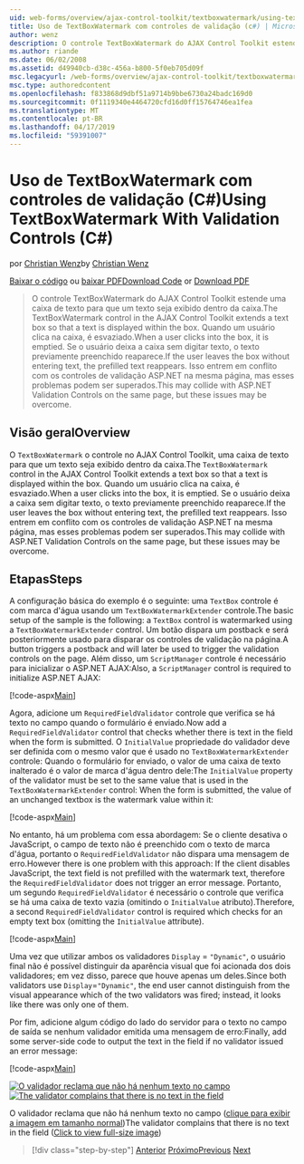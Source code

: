 ```yaml
---
uid: web-forms/overview/ajax-control-toolkit/textboxwatermark/using-textboxwatermark-with-validation-controls-cs
title: Uso de TextBoxWatermark com controles de validação (c#) | Microsoft Docs
author: wenz
description: O controle TextBoxWatermark do AJAX Control Toolkit estende uma caixa de texto para que um texto seja exibido dentro da caixa. Quando um usuário clica na caixa de-eu...
ms.author: riande
ms.date: 06/02/2008
ms.assetid: d49940cb-d38c-456a-b800-5f0eb705d09f
msc.legacyurl: /web-forms/overview/ajax-control-toolkit/textboxwatermark/using-textboxwatermark-with-validation-controls-cs
msc.type: authoredcontent
ms.openlocfilehash: f833868d9dbf51a9714b9bbe6730a24badc169d0
ms.sourcegitcommit: 0f1119340e4464720cfd16d0ff15764746ea1fea
ms.translationtype: MT
ms.contentlocale: pt-BR
ms.lasthandoff: 04/17/2019
ms.locfileid: "59391007"
---
```

# <a name="using-textboxwatermark-with-validation-controls-c"></a><span data-ttu-id="f0008-104">Uso de TextBoxWatermark com controles de validação (C#)</span><span class="sxs-lookup"><span data-stu-id="f0008-104">Using TextBoxWatermark With Validation Controls (C#)</span></span>

<span data-ttu-id="f0008-105">por [Christian Wenz](https://github.com/wenz)</span><span class="sxs-lookup"><span data-stu-id="f0008-105">by [Christian Wenz](https://github.com/wenz)</span></span>

<span data-ttu-id="f0008-106">[Baixar o código](http://download.microsoft.com/download/9/3/f/93f8daea-bebd-4821-833b-95205389c7d0/TextBoxWatermark2.cs.zip) ou [baixar PDF](http://download.microsoft.com/download/b/6/a/b6ae89ee-df69-4c87-9bfb-ad1eb2b23373/textboxwatermark2CS.pdf)</span><span class="sxs-lookup"><span data-stu-id="f0008-106">[Download Code](http://download.microsoft.com/download/9/3/f/93f8daea-bebd-4821-833b-95205389c7d0/TextBoxWatermark2.cs.zip) or [Download PDF](http://download.microsoft.com/download/b/6/a/b6ae89ee-df69-4c87-9bfb-ad1eb2b23373/textboxwatermark2CS.pdf)</span></span>

> <span data-ttu-id="f0008-107">O controle TextBoxWatermark do AJAX Control Toolkit estende uma caixa de texto para que um texto seja exibido dentro da caixa.</span><span class="sxs-lookup"><span data-stu-id="f0008-107">The TextBoxWatermark control in the AJAX Control Toolkit extends a text box so that a text is displayed within the box.</span></span> <span data-ttu-id="f0008-108">Quando um usuário clica na caixa, é esvaziado.</span><span class="sxs-lookup"><span data-stu-id="f0008-108">When a user clicks into the box, it is emptied.</span></span> <span data-ttu-id="f0008-109">Se o usuário deixa a caixa sem digitar texto, o texto previamente preenchido reaparece.</span><span class="sxs-lookup"><span data-stu-id="f0008-109">If the user leaves the box without entering text, the prefilled text reappears.</span></span> <span data-ttu-id="f0008-110">Isso entrem em conflito com os controles de validação ASP.NET na mesma página, mas esses problemas podem ser superados.</span><span class="sxs-lookup"><span data-stu-id="f0008-110">This may collide with ASP.NET Validation Controls on the same page, but these issues may be overcome.</span></span>


## <a name="overview"></a><span data-ttu-id="f0008-111">Visão geral</span><span class="sxs-lookup"><span data-stu-id="f0008-111">Overview</span></span>

<span data-ttu-id="f0008-112">O `TextBoxWatermark` o controle no AJAX Control Toolkit, uma caixa de texto para que um texto seja exibido dentro da caixa.</span><span class="sxs-lookup"><span data-stu-id="f0008-112">The `TextBoxWatermark` control in the AJAX Control Toolkit extends a text box so that a text is displayed within the box.</span></span> <span data-ttu-id="f0008-113">Quando um usuário clica na caixa, é esvaziado.</span><span class="sxs-lookup"><span data-stu-id="f0008-113">When a user clicks into the box, it is emptied.</span></span> <span data-ttu-id="f0008-114">Se o usuário deixa a caixa sem digitar texto, o texto previamente preenchido reaparece.</span><span class="sxs-lookup"><span data-stu-id="f0008-114">If the user leaves the box without entering text, the prefilled text reappears.</span></span> <span data-ttu-id="f0008-115">Isso entrem em conflito com os controles de validação ASP.NET na mesma página, mas esses problemas podem ser superados.</span><span class="sxs-lookup"><span data-stu-id="f0008-115">This may collide with ASP.NET Validation Controls on the same page, but these issues may be overcome.</span></span>

## <a name="steps"></a><span data-ttu-id="f0008-116">Etapas</span><span class="sxs-lookup"><span data-stu-id="f0008-116">Steps</span></span>

<span data-ttu-id="f0008-117">A configuração básica do exemplo é o seguinte: uma `TextBox` controle é com marca d'água usando um `TextBoxWatermarkExtender` controle.</span><span class="sxs-lookup"><span data-stu-id="f0008-117">The basic setup of the sample is the following: a `TextBox` control is watermarked using a `TextBoxWatermarkExtender` control.</span></span> <span data-ttu-id="f0008-118">Um botão dispara um postback e será posteriormente usado para disparar os controles de validação na página.</span><span class="sxs-lookup"><span data-stu-id="f0008-118">A button triggers a postback and will later be used to trigger the validation controls on the page.</span></span> <span data-ttu-id="f0008-119">Além disso, um `ScriptManager` controle é necessário para inicializar o ASP.NET AJAX:</span><span class="sxs-lookup"><span data-stu-id="f0008-119">Also, a `ScriptManager` control is required to initialize ASP.NET AJAX:</span></span>

[!code-aspx[Main](using-textboxwatermark-with-validation-controls-cs/samples/sample1.aspx)]

<span data-ttu-id="f0008-120">Agora, adicione um `RequiredFieldValidator` controle que verifica se há texto no campo quando o formulário é enviado.</span><span class="sxs-lookup"><span data-stu-id="f0008-120">Now add a `RequiredFieldValidator` control that checks whether there is text in the field when the form is submitted.</span></span> <span data-ttu-id="f0008-121">O `InitialValue` propriedade do validador deve ser definida com o mesmo valor que é usado no `TextBoxWatermarkExtender` controle: Quando o formulário for enviado, o valor de uma caixa de texto inalterado é o valor de marca d'água dentro dele:</span><span class="sxs-lookup"><span data-stu-id="f0008-121">The `InitialValue` property of the validator must be set to the same value that is used in the `TextBoxWatermarkExtender` control: When the form is submitted, the value of an unchanged textbox is the watermark value within it:</span></span>

[!code-aspx[Main](using-textboxwatermark-with-validation-controls-cs/samples/sample2.aspx)]

<span data-ttu-id="f0008-122">No entanto, há um problema com essa abordagem: Se o cliente desativa o JavaScript, o campo de texto não é preenchido com o texto de marca d'água, portanto o `RequiredFieldValidator` não dispara uma mensagem de erro.</span><span class="sxs-lookup"><span data-stu-id="f0008-122">However there is one problem with this approach: If the client disables JavaScript, the text field is not prefilled with the watermark text, therefore the `RequiredFieldValidator` does not trigger an error message.</span></span> <span data-ttu-id="f0008-123">Portanto, um segundo `RequiredFieldValidator` é necessário o controle que verifica se há uma caixa de texto vazia (omitindo o `InitialValue` atributo).</span><span class="sxs-lookup"><span data-stu-id="f0008-123">Therefore, a second `RequiredFieldValidator` control is required which checks for an empty text box (omitting the `InitialValue` attribute).</span></span>

[!code-aspx[Main](using-textboxwatermark-with-validation-controls-cs/samples/sample3.aspx)]

<span data-ttu-id="f0008-124">Uma vez que utilizar ambos os validadores `Display` = `"Dynamic"`, o usuário final não é possível distinguir da aparência visual que foi acionada dos dois validadores; em vez disso, parece que houve apenas um deles.</span><span class="sxs-lookup"><span data-stu-id="f0008-124">Since both validators use `Display`=`"Dynamic"`, the end user cannot distinguish from the visual appearance which of the two validators was fired; instead, it looks like there was only one of them.</span></span>

<span data-ttu-id="f0008-125">Por fim, adicione algum código do lado do servidor para o texto no campo de saída se nenhum validador emitida uma mensagem de erro:</span><span class="sxs-lookup"><span data-stu-id="f0008-125">Finally, add some server-side code to output the text in the field if no validator issued an error message:</span></span>

[!code-aspx[Main](using-textboxwatermark-with-validation-controls-cs/samples/sample4.aspx)]


<span data-ttu-id="f0008-126">[![O validador reclama que não há nenhum texto no campo](using-textboxwatermark-with-validation-controls-cs/_static/image2.png)](using-textboxwatermark-with-validation-controls-cs/_static/image1.png)</span><span class="sxs-lookup"><span data-stu-id="f0008-126">[![The validator complains that there is no text in the field](using-textboxwatermark-with-validation-controls-cs/_static/image2.png)](using-textboxwatermark-with-validation-controls-cs/_static/image1.png)</span></span>

<span data-ttu-id="f0008-127">O validador reclama que não há nenhum texto no campo ([clique para exibir a imagem em tamanho normal](using-textboxwatermark-with-validation-controls-cs/_static/image3.png))</span><span class="sxs-lookup"><span data-stu-id="f0008-127">The validator complains that there is no text in the field ([Click to view full-size image](using-textboxwatermark-with-validation-controls-cs/_static/image3.png))</span></span>

> [!div class="step-by-step"]
> <span data-ttu-id="f0008-128">[Anterior](using-textboxwatermark-in-a-formview-cs.md)
> [Próximo](using-textboxwatermark-in-a-formview-vb.md)</span><span class="sxs-lookup"><span data-stu-id="f0008-128">[Previous](using-textboxwatermark-in-a-formview-cs.md)
[Next](using-textboxwatermark-in-a-formview-vb.md)</span></span>

